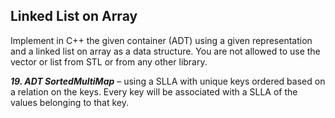 ## Linked List on Array
  
Implement in C++ the given container (ADT) using a given representation and a linked list on 
array as a data structure. You are not allowed to use the vector or list from STL or from any other library.  
  
**_19. ADT SortedMultiMap_** – using a SLLA with unique keys ordered based on a relation on the 
keys. Every key will be associated with a SLLA of the values belonging to that key.
